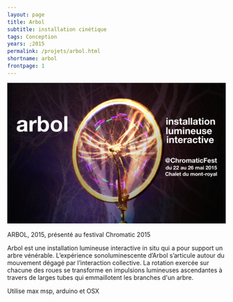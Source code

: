 ```yaml
---
layout: page
title: Arbol
subtitle: installation cinétique
tags: Conception
years: ;2015
permalink: /projets/arbol.html
shortname: arbol
frontpage: 1
---
```

![arbol](../../assets/img/img_arbol_01.jpg)

ARBOL, 2015,  présenté au festival Chromatic 2015

Arbol est une installation lumineuse interactive in situ qui a pour support un arbre vénérable. L’expérience sonoluminescente d’Arbol s’articule autour du mouvement dégagé par l’interaction collective.  La rotation exercée sur chacune des roues se transforme en impulsions lumineuses ascendantes à travers de larges tubes qui emmaillotent les branches d'un arbre.

Utilise max msp, arduino et OSX
